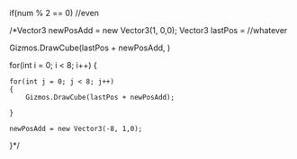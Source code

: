 if(num % 2 == 0) //even



/*Vector3 newPosAdd = new Vector3(1, 0,0);
Vector3 lastPos = //whatever 

Gizmos.DrawCube(lastPos + newPosAdd, )



for(int i = 0; i < 8; i++) 
{

	for(int j = 0; j < 8; j++) 
	{
		Gizmos.DrawCube(lastPos + newPosAdd);

	}
	
	newPosAdd = new Vector3(-8, 1,0);


}*/
